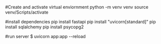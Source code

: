 

#Create and activate virtual enviornment
python -m venv venv
source venv/Scripts/activate

#install dependencies 
pip install fastapi
pip install "uvicorn[standard]"
pip install sqlalchemy
pip install psycopg2

#run server
$ uvicorn app:app --reload